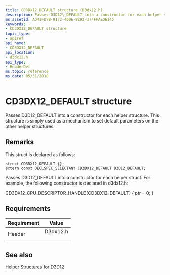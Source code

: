 ```yaml
---
title: CD3DX12_DEFAULT structure (D3dx12.h)
description: Passes D3D12\_DEFAULT into a constructor for each helper structure. This structure is simply used as a mechanism to set default parameters on the other helper structures.
ms.assetid: AD41FD7B-9172-400E-9292-374FFAEDE145
keywords:
- CD3DX12_DEFAULT structure
topic_type:
- apiref
api_name:
- CD3DX12_DEFAULT
api_location:
- d3dx12.h
api_type:
- HeaderDef
ms.topic: reference
ms.date: 05/31/2018
---
```


# CD3DX12\_DEFAULT structure

Passes D3D12\_DEFAULT into a constructor for each helper structure. This structure is simply used as a mechanism to set default parameters on the other helper structures.

## Remarks

This struct is declared as follows:

``` syntax
struct CD3DX12_DEFAULT {};
extern const DECLSPEC_SELECTANY CD3DX12_DEFAULT D3D12_DEFAULT;
```

Passes D3D12\_DEFAULT into a constructor for each helper struct. For example, the following constructor is declared in d3dx12.h:

CD3DX12\_CPU\_DESCRIPTOR\_HANDLE(CD3DX12\_DEFAULT) { ptr = 0; }

## Requirements



| Requirement | Value |
|-------------------|-------------------------------------------------------------------------------------|
| Header<br/> | <dl> <dt>D3dx12.h</dt> </dl> |



## See also

<dl> <dt>

[Helper Structures for D3D12](helper-structures-for-d3d12.md)
</dt> </dl>

 

 





